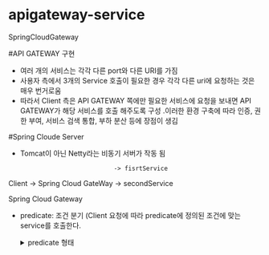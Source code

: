 # apigateway-service
SpringCloudGateway

#API GATEWAY 구현 
- 여러 개의 서비스는 각각 다른 port와 다른 URI를 가짐
- 사용자 측에서 3개의 Service 호출이 필요한 경우 각각 다른 uri에 요청하는 것은 매우 번거로움 
- 따라서 Client 측은 API GATEWAY 쪽에만 필요한 서비스에 요청을 보내면 API GATEWAY가 해당 서비스를 호출 해주도록 구성 
  .이러한 환경 구축에 따라 인증, 권한 부여, 서비스 검색 통합, 부하 분산 등에 장점이 생김 
  
#Spring Cloude Server 
- Tomcat이 아닌 Netty라는 비동기 서버가 작동 됨


                                -> fisrtService
Client -> Spring Cloud GateWay 
                                -> secondService
                                
Spring Cloud Gateway 
- predicate: 조건 분기 (Client 요청에 따라 predicate에 정의된 조건에 맞는 service를 호출한다. 
  <details>
  <summary>predicate 형태</summary>
  <pre>
  <code>
  spring:
   application:
     name: apigateway-service
   cloud:
     gateway:
       routes:
         - id: first-service
           uri: http://localhost:8081/
           predicates:
             - Path=/first-service/**
         - id: second-service
           uri: http://localhost:8082/
           predicates:
             - Path=/second-service/**
  </code>
  </pre>
  
  </details>
  
   



